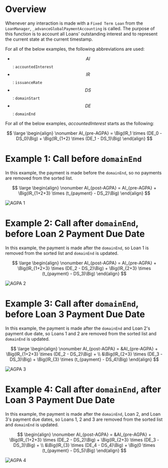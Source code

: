 # Overview

Whenever any interaction is made with a `Fixed Term Loan` from the `LoanManager`, `_advanceGlobalPaymentAccounting` is called. The purpose of this function is to account all Loans' outstanding interest and to represent the current state at the current timestamp.

For all of the below examples, the following abbreviations are used:
- $$ AI $$: `accountedInterest`
- $$ IR $$: `issuanceRate`
- $$ DS $$: `domainStart`
- $$ DE $$: `domainEnd`

For all of the below examples, $accountedInterest$ starts as the following:



$$
\large
\begin{align}
\nonumber AI_{pre-AGPA} = \Big(IR_1 \times (DE_0 - DS_0)\Big) + \Big(IR_{1+2} \times (DE_1 - DS_1)\Big)
\end{align}
$$


# Example 1: Call before `domainEnd`

In this example, the payment is made before the `domainEnd`, so no payments are removed from the sorted list.



$$
\large
\begin{align}
\nonumber AI_{post-AGPA} = AI_{pre-AGPA} + \Big(IR_{1+2+3} \times (t_{payment} - DS_2)\Big)
\end{align}
$$


![AGPA 1](https://user-images.githubusercontent.com/44272939/196194337-01360be6-04fb-402f-b064-d21faba1f62d.svg)

# Example 2: Call after `domainEnd`, before Loan 2 Payment Due Date

In this example, the payment is made after the `domainEnd`, so Loan 1 is removed from the sorted list and `domainEnd` is updated.



$$
\large
\begin{align}
\nonumber AI_{post-AGPA} = AI_{pre-AGPA} + \Big(IR_{1+2+3} \times (DE_2 - DS_2)\Big) + \Big(IR_{2+3} \times (t_{payment} - DS_3)\Big)
\end{align}
$$


![AGPA 2](https://user-images.githubusercontent.com/44272939/196194336-ce355b53-0cad-445f-a5dd-7cb34ab1865d.svg)

# Example 3: Call after `domainEnd`, before Loan 3 Payment Due Date

In this example, the payment is made after the `domainEnd` and Loan 2's payment due date, so Loans 1 and 2 are removed from the sorted list and `domainEnd` is updated.



$$
\large
\begin{align}
\nonumber AI_{post-AGPA} = &AI_{pre-AGPA} + \Big(IR_{1+2+3} \times (DE_2 - DS_2)\Big) + \\
                           &\Big(IR_{2+3} \times (DE_3 - DS_3)\Big) + \Big(IR_{3} \times (t_{payment} - DS_4)\Big)
\end{align}
$$


![AGPA 3](https://user-images.githubusercontent.com/44272939/196215192-cf45223e-fc8a-4b1e-a412-4c56ea7f9a6e.svg)

# Example 4: Call after `domainEnd`, after Loan 3 Payment Due Date

In this example, the payment is made after the `domainEnd`, Loan 2, and Loan 3's payment due dates, so Loans 1, 2 and 3 are removed from the sorted list and `domainEnd` is updated.

$$
\begin{align}
\nonumber AI_{post-AGPA} = &AI_{pre-AGPA} + \Big(IR_{1+2+3} \times (DE_2 - DS_2)\Big) + \Big(IR_{2+3} \times (DE_3 - DS_3)\Big) + \\
                           &\Big(IR_{3} \times (DE_4 - DS_4)\Big) + \Big(0 \times (t_{payment} - DS_5)\Big)
\end{align}
$$

![AGPA 4](https://user-images.githubusercontent.com/44272939/196194328-a16a052d-f9b0-4897-a0b4-225b9035d6d7.svg)
